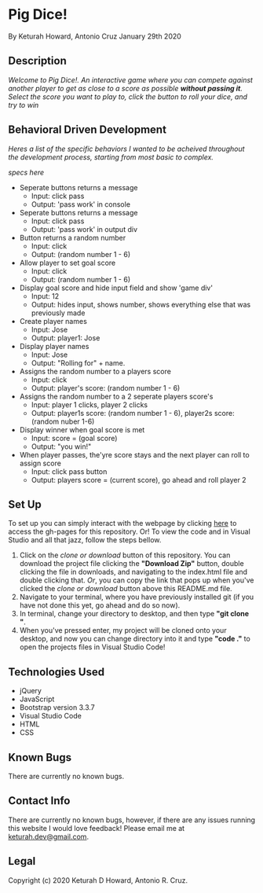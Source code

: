 # Pig Dice!
By Keturah Howard, Antonio Cruz January 29th 2020

## Description
  
*Welcome to Pig Dice!. An interactive game where you can compete against another player to get as close to a score as possible __without passing it__. Select the score you want to play to, click the button to roll your dice, and try to win*

## Behavioral Driven Development
  *Heres a list of the specific behaviors I wanted to be acheived throughout the development process, starting from most basic to complex.*

*specs here*

* Seperate buttons returns a message
  * Input: click pass
  * Output: 'pass work' in console
* Seperate buttons returns a message
  * Input: click pass
  * Output: 'pass work' in output div
* Button returns a random number
  * Input: click
  * Output: (random number 1 - 6)
* Allow player to set goal score
  * Input: click
  * Output: (random number 1 - 6)
* Display goal score and hide input field and show 'game div'
  * Input: 12
  * Output: hides input, shows number, shows everything else that was previously made
* Create player names
  * Input: Jose
  * Output: player1: Jose
* Display player names
  * Input: Jose
  * Output: "Rolling for" + name.
* Assigns the random number to a players score
  * Input: click
  * Output: player's score: (random number 1 - 6)
* Assigns the random number to a 2 seperate players score's
  * Input: player 1 clicks, player 2 clicks
  * Output: player1s score: (random number 1 - 6), player2s score: (random nuber 1-6)
* Display winner when goal score is met
  * Input: score = (goal score)
  * Output: "you win!"
* When player passes, the'yre score stays and the next player can roll to assign score 
  * Input: click pass button
  * Output: players score = (current score), go ahead and roll player 2
  


## Set Up 
  To set up you can simply interact with the webpage by clicking [here](https://keturahdev.github.io//) to access the gh-pages for this repository. Or! To view the code and in Visual Studio and all that jazz, follow the steps bellow. 
  1. Click on the *clone or download* button of this repository. You can download the project file clicking the **"Download Zip"** button, double clicking the file in downloads, and navigating to the index.html file and double clicking that. *Or*, you can copy the link that pops up when you've clicked the *clone or download* button above this README.md file.
  2. Navigate to your terminal, where you have previously installed git (if you have not done this yet, go ahead and do so now).
  3. In terminal, change your directory to desktop, and then type **"git clone "**.
  4. When you've pressed enter, my project will be cloned onto your desktop, and now you can change directory into it and type **"code ."** to open the projects files in Visual Studio Code!

## Technologies Used
* jQuery
* JavaScript
* Bootstrap version 3.3.7
* Visual Studio Code
* HTML
* CSS

## Known Bugs
There are currently no known bugs.

## Contact Info 
There are currently no known bugs, however, if there are any issues running this website I would love feedback! Please email me at keturah.dev@gmail.com.

## Legal

Copyright (c) 2020 Keturah D Howard, Antonio R. Cruz.